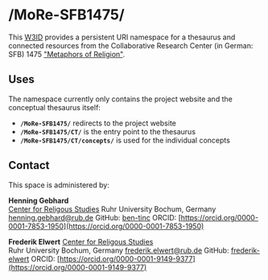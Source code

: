# /MoRe-SFB1475/

This [W3ID](https://w3id.org) provides a persistent URI namespace for a thesaurus and connected resources from the Collaborative Research Center (in German: SFB) 1475 ["Metaphors of Religion"](https://sfb1475.ruhr-uni-bochum.de/en/).

## Uses

The namespace currently only contains the project website and the conceptual thesaurus itself:

* **`/MoRe-SFB1475/`** redirects to the project website
* **`/MoRe-SFB1475/CT/`** is the entry point to the thesaurus
* **`/MoRe-SFB1475/CT/concepts/`** is used for the individual concepts

## Contact

This space is administered by:  

**Henning Gebhard**   
[Center for Religous Studies](https://ceres.rub.de/de/)
Ruhr University Bochum, Germany
<henning.gebhard@rub.de>
GitHub: [ben-tinc](https://github.com/ben-tinc)
ORCID: [https://orcid.org/0000-0001-7853-1950](https://orcid.org/0000-0001-7853-1950)

**Frederik Elwert**
[Center for Religous Studies](https://ceres.rub.de/de/)  
Ruhr University Bochum, Germany
<frederik.elwert@rub.de>
GitHub: [frederik-elwert](https://github.com/frederik-elwert)
ORCID: [https://orcid.org/0000-0001-9149-9377](https://orcid.org/0000-0001-9149-9377)
